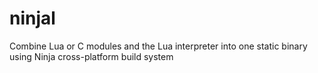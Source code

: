 # ninjal
Combine Lua or C modules and the Lua interpreter  into one static binary using Ninja cross-platform build system
